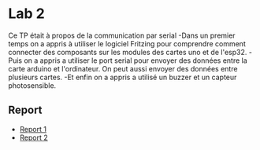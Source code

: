 # Lab 2

Ce TP était à propos de la communication par serial
-Dans un premier temps on a appris à utiliser le logiciel Fritzing pour comprendre comment connecter
 des composants sur les modules des cartes uno et de l'esp32.
-Puis on a appris a utiliser le port serial pour envoyer des données entre la carte arduino et l'ordinateur.
  On peut aussi envoyer des données entre plusieurs cartes.
-Et enfin on a appris a utilisé un buzzer et un capteur photosensible.

## Report
  - [Report 1](report/1) 
  - [Report 2](report/2)
  

  
